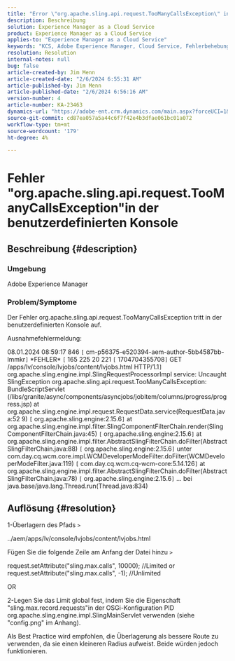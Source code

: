 ```yaml
---
title: "Error \"org.apache.sling.api.request.TooManyCallsException\" in Custom Console"
description: Beschreibung
solution: Experience Manager as a Cloud Service
product: Experience Manager as a Cloud Service
applies-to: "Experience Manager as a Cloud Service"
keywords: "KCS, Adobe Experience Manager, Cloud Service, Fehlerbehebung, org.apache.sling.api.request.TooManyCallsException, error, Custom Console"
resolution: Resolution
internal-notes: null
bug: false
article-created-by: Jim Menn
article-created-date: "2/6/2024 6:55:31 AM"
article-published-by: Jim Menn
article-published-date: "2/6/2024 6:56:16 AM"
version-number: 4
article-number: KA-23463
dynamics-url: "https://adobe-ent.crm.dynamics.com/main.aspx?forceUCI=1&pagetype=entityrecord&etn=knowledgearticle&id=d568c3b3-bcc4-ee11-9079-6045bd006268"
source-git-commit: cd87ea057a5a44c6f7f42e4b3dfae061bc01a072
workflow-type: tm+mt
source-wordcount: '179'
ht-degree: 4%

---
```


# Fehler &quot;org.apache.sling.api.request.TooManyCallsException&quot;in der benutzerdefinierten Konsole

## Beschreibung {#description}


### Umgebung

Adobe Experience Manager

### Problem/Symptome

Der Fehler org.apache.sling.api.request.TooManyCallsException tritt in der benutzerdefinierten Konsole auf.

Ausnahmefehlermeldung:

08.01.2024 08:59:17 846 `[` cm-p56375-e520394-aem-author-5bb4587bb-lmmkr`]`  \*FEHLER\* `[` 165 225 20 221 `[` 1704704355708`]`  GET /apps/lv/console/lvjobs/content/lvjobs.html HTTP/1.1`]`  org.apache.sling.engine.impl.SlingRequestProcessorImpl service: Uncaught SlingException org.apache.sling.api.request.TooManyCallsException: BundleScriptServlet (/libs/granite/async/components/asyncjobs/jobitem/columns/progress/progress.jsp) at org.apache.sling.engine.impl.request.RequestData.service(RequestData.java:52 9) `[` org.apache.sling.engine:2.15.6`]`
at org.apache.sling.engine.impl.filter.SlingComponentFilterChain.render(SlingComponentFilterChain.java:45) `[` org.apache.sling.engine:2.15.6`]`
at org.apache.sling.engine.impl.filter.AbstractSlingFilterChain.doFilter(AbstractSlingFilterChain.java:88) `[` org.apache.sling.engine:2.15.6`]`
unter com.day.cq.wcm.core.impl.WCMDeveloperModeFilter.doFilter(WCMDeveloperModeFilter.java:119) `[` com.day.cq.wcm.cq-wcm-core:5.14.126`]`
at org.apache.sling.engine.impl.filter.AbstractSlingFilterChain.doFilter(AbstractSlingFilterChain.java:78) `[` org.apache.sling.engine:2.15.6`]`
... bei java.base/java.lang.Thread.run(Thread.java:834)




## Auflösung {#resolution}


1-Überlagern des Pfads `>`

../aem/apps/lv/console/lvjobs/content/lvjobs.html

Fügen Sie die folgende Zeile am Anfang der Datei hinzu `>`

request.setAttribute(&quot;sling.max.calls&quot;, 10000); //Limited or request.setAttribute(&quot;sling.max.calls&quot;, -1); //Unlimited

OR

2-Legen Sie das Limit global fest, indem Sie die Eigenschaft &quot;sling.max.record.requests&quot;in der OSGi-Konfiguration PID org.apache.sling.engine.impl.SlingMainServlet verwenden (siehe &quot;config.png&quot; im Anhang).

Als Best Practice wird empfohlen, die Überlagerung als bessere Route zu verwenden, da sie einen kleineren Radius aufweist. Beide würden jedoch funktionieren.

